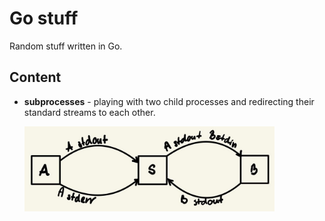 # Go stuff

Random stuff written in Go.

## Content

- **subprocesses** - playing with two child processes and redirecting their standard streams to each other.

    <img src="doc/subprocesses.jpg" width=400>
